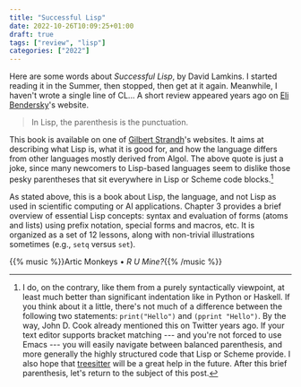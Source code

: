 ```yaml
---
title: "Successful Lisp"
date: 2022-10-26T10:09:25+01:00
draft: true
tags: ["review", "lisp"]
categories: ["2022"]
---
```


Here are some words about _Successful Lisp_, by David Lamkins. I started reading it in the Summer, then stopped, then get at it again. Meanwhile, I haven't wrote a single line of CL... A short review appeared years ago on [Eli Bendersky][]'s website.

> In Lisp, the parenthesis is the punctuation.

This book is available on one of [Gilbert Strandh][]'s websites. It aims at describing what Lisp is, what it is good for, and how the language differs from other languages mostly derived from Algol. The above quote is just a joke, since many newcomers to Lisp-based languages seem to dislike those pesky parentheses that sit everywhere in Lisp or Scheme code blocks.[^1]

As stated above, this is a book about Lisp, the language, and not Lisp as used in scientific computing or AI applications. Chapter 3 provides a brief overview of essential Lisp concepts: syntax and evaluation of forms (atoms and lists) using prefix notation, special forms and macros, etc. It is organized as a set of 12 lessons, along with non-trivial illustrations sometimes (e.g., `setq` versus `set`).

{{% music %}}Artic Monkeys • _R U Mine?_{{% /music %}}

[^1]: I do, on the contrary, like them from a purely syntactically viewpoint, at least much better than significant indentation like in Python or Haskell. If you think about it a little, there's not much of a difference between the following two statements: `print("Hello")` and `(pprint "Hello")`. By the way, John D. Cook already mentioned this on Twitter years ago. If your text editor supports bracket matching --- and you're not forced to use Emacs --- you will easily navigate between balanced parenthesis, and more generally the highly structured code that Lisp or Scheme provide. I also hope that [treesitter][] will be a great help in the future. After this brief parenthesis, let's return to the subject of this post.

[eli bendersky]: https://eli.thegreenplace.net/2004/09/20/book-review-successful-lisp-by-david-lamkins
[gilbert strandh]: https://dept-info.labri.fr/~strandh/Teaching/MTP/Common/David-Lamkins/contents.html
[treesitter]: https://tree-sitter.github.io/tree-sitter/

